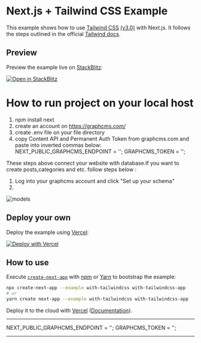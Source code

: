 # Next.js + Tailwind CSS Example

This example shows how to use [Tailwind CSS](https://tailwindcss.com/) [(v3.0)](https://tailwindcss.com/blog/tailwindcss-v3) with Next.js. It follows the steps outlined in the official [Tailwind docs](https://tailwindcss.com/docs/guides/nextjs).

## Preview

Preview the example live on [StackBlitz](http://stackblitz.com/):

[![Open in StackBlitz](https://developer.stackblitz.com/img/open_in_stackblitz.svg)](https://stackblitz.com/github/vercel/next.js/tree/canary/examples/with-tailwindcss)

# How to run project on your local host
1. npm install next
2. create an account on https://graphcms.com/
3. create .env file on your file directory 
4. copy Content API and Permanent Auth Token from graphcms.com and paste into inverted commas below:
       NEXT_PUBLIC_GRAPHCMS_ENDPOINT = '';
       GRAPHCMS_TOKEN = ''; 

These steps above connect your website with database.If you want to create posts,categories and etc. follow steps below :
1. Log into your graphcms account and click "Set up your schema"
2.
![models](https://user-images.githubusercontent.com/49823262/160410629-49ec603e-3fbf-4e8d-ab8e-b78fa39511ee.png)


## Deploy your own

Deploy the example using [Vercel](https://vercel.com?utm_source=github&utm_medium=readme&utm_campaign=next-example):

[![Deploy with Vercel](https://vercel.com/button)](https://vercel.com/new/git/external?repository-url=https://github.com/vercel/next.js/tree/canary/examples/with-tailwindcss&project-name=with-tailwindcss&repository-name=with-tailwindcss)

## How to use

Execute [`create-next-app`](https://github.com/vercel/next.js/tree/canary/packages/create-next-app) with [npm](https://docs.npmjs.com/cli/init) or [Yarn](https://yarnpkg.com/lang/en/docs/cli/create/) to bootstrap the example:

```bash
npx create-next-app --example with-tailwindcss with-tailwindcss-app
# or
yarn create next-app --example with-tailwindcss with-tailwindcss-app
```

Deploy it to the cloud with [Vercel](https://vercel.com/new?utm_source=github&utm_medium=readme&utm_campaign=next-example) ([Documentation](https://nextjs.org/docs/deployment)).


*******
NEXT_PUBLIC_GRAPHCMS_ENDPOINT = '';
GRAPHCMS_TOKEN = ''; 
********

